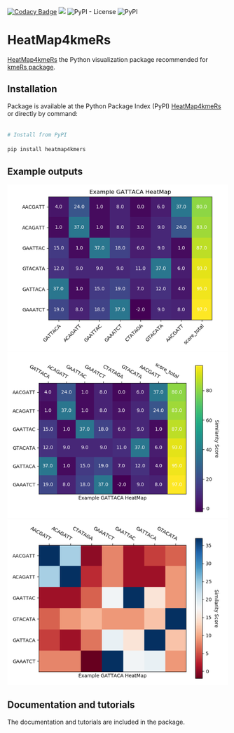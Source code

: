 [![Codacy Badge](https://app.codacy.com/project/badge/Grade/27da47cb4af84b9fbf058009bb251881)](https://app.codacy.com/gh/urniaz/HeatMap4kmeRs/dashboard?utm_source=gh&utm_medium=referral&utm_content=&utm_campaign=Badge_grade) ![](https://img.shields.io/badge/build-passing-brightgreen?style=flat&label=circleci) ![PyPI - License](https://img.shields.io/pypi/l/heatmap4kmers.svg?color=green) ![PyPI](https://img.shields.io/pypi/v/heatmap4kmers.svg?color=green)

# HeatMap4kmeRs

[HeatMap4kmeRs](https://pypi.org/project/heatmap4kmers/) the Python visualization package recommended for [kmeRs package](https://github.com/urniaz/kmeRs). 

## Installation

Package is  available at the Python Package Index (PyPI) [HeatMap4kmeRs](https://pypi.org/project/heatmap4kmers/) or directly by command:

```python

# Install from PyPI 

pip install heatmap4kmers

```

## Example outputs

![Figure_1.png](Examples/Figure_1.png)
![Figure_2.png](Examples/Figure_2.png)
![Figure_3.png](Examples/Figure_3.png)


## Documentation and tutorials 

The documentation and tutorials are included in the package.
